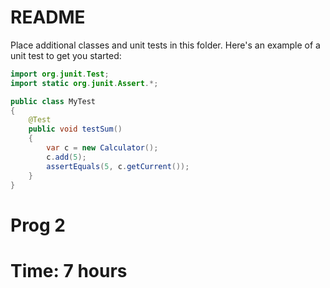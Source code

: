 # README

Place additional classes and unit tests in this folder. Here's an example of a unit test to get you started:

```java
import org.junit.Test;
import static org.junit.Assert.*;

public class MyTest
{  
    @Test
    public void testSum()
    {
        var c = new Calculator();
        c.add(5);
        assertEquals(5, c.getCurrent());
    }
}

```

# Prog 2
# Time: 7 hours
